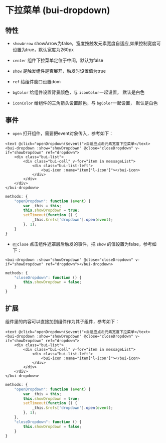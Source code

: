 # 下拉菜单 \(bui-dropdown\)

## 特性

* `showArrow` showArrow为false，宽度按触发元素宽度自适应,如果控制宽度可设置为true，默认宽度为260px

* `center` 组件下拉菜单定位于中间，默认为false

* `show` 是触发组件是否展开，触发时设置值为true

* `ref` 给组件窗口设置dom

* `bgColor` 给组件设置背景颜色，与 `iconColor`一起设置， 默认是白色

* `iconColor` 给组件的三角箭头设置颜色，与 `bgColor`一起设置， 默认是白色



## 事件

* `open` 打开组件，需要把event对象传入，参考如下：

```
<text @click="openDropdown($event)">自适应点击元素宽度下拉菜单</text>
<bui-dropdown :show="showDropdown" @close="closeDropdown" v-if="showDropdown" ref="dropdown">
    <div class="bui-list">
        <div class="bui-cell" v-for="item in messageList">
            <div class="bui-list-left">
                <bui-icon :name="item['l-icon']"></bui-icon>
            </div>
        </div>
    </div>
</bui-dropdown>
```

```js
methods: {
    "openDropdown": function (event) {
        var _this = this;
        this.showDropdown = true;
        setTimeout(function () {
            _this.$refs['dropdown'].open(event);
        }, 1);
    }
}
```

* `@close` 点击组件遮罩层后触发的事件，把 `show` 的值设置为false，参考如下：

```
<bui-dropdown :show="showDropdown" @close="closeDropdown" v-if="showDropdown" ref="dropdown"></bui-dropdown>
```

```js
methods: {
    "closeDropdown": function () {
        this.showDropdown = false;
    }
}
```
## 扩展

组件里的内容可以直接加到组件作为其子组件，参考如下：
```
<text @click="openDropdown($event)">自适应点击元素宽度下拉菜单</text>
<bui-dropdown :show="showDropdown" @close="closeDropdown" v-if="showDropdown" ref="dropdown">
    <div class="bui-list">
        <div class="bui-cell" v-for="item in messageList">
            <div class="bui-list-left">
                <bui-icon :name="item['l-icon']"></bui-icon>
            </div>
        </div>
    </div>
</bui-dropdown>
```
```js
methods: {
    "openDropdown": function (event) {
        var _this = this;
        this.showDropdown = true;
        setTimeout(function () {
            _this.$refs['dropdown'].open(event);
        }, 1);
    },
    "closeDropdown": function () {
        this.showDropdown = false;
    }
}
```

